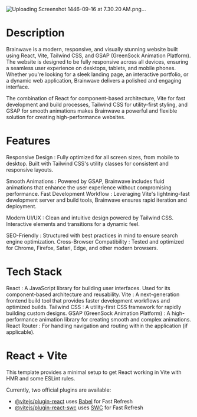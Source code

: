 
![Uploading Screenshot 1446-09-16 at 7.30.20 AM.png…]()

# Description
Brainwave is a modern, responsive, and visually stunning website built using React, Vite, Tailwind CSS, and GSAP (GreenSock Animation Platform). The website is designed to be fully responsive across all devices, ensuring a seamless user experience on desktops, tablets, and mobile phones. Whether you're looking for a sleek landing page, an interactive portfolio, or a dynamic web application, Brainwave delivers a polished and engaging interface.

The combination of React for component-based architecture, Vite for fast development and build processes, Tailwind CSS for utility-first styling, and GSAP for smooth animations makes Brainwave a powerful and flexible solution for creating high-performance websites.

# Features

Responsive Design :
Fully optimized for all screen sizes, from mobile to desktop.
Built with Tailwind CSS's utility classes for consistent and responsive layouts.

Smooth Animations :
Powered by GSAP, Brainwave includes fluid animations that enhance the user experience without compromising performance.
Fast Development Workflow :
Leveraging Vite's lightning-fast development server and build tools, Brainwave ensures rapid iteration and deployment.

Modern UI/UX :
Clean and intuitive design powered by Tailwind CSS.
Interactive elements and transitions for a dynamic feel.

SEO-Friendly :
Structured with best practices in mind to ensure search engine optimization.
Cross-Browser Compatibility :
Tested and optimized for Chrome, Firefox, Safari, Edge, and other modern browsers.

# Tech Stack
React : A JavaScript library for building user interfaces. Used for its component-based architecture and reusability.
Vite : A next-generation frontend build tool that provides faster development workflows and optimized builds.
Tailwind CSS : A utility-first CSS framework for rapidly building custom designs.
GSAP (GreenSock Animation Platform) : A high-performance animation library for creating smooth and complex animations.
React Router : For handling navigation and routing within the application (if applicable).

# React + Vite

This template provides a minimal setup to get React working in Vite with HMR and some ESLint rules.

Currently, two official plugins are available:

- [@vitejs/plugin-react](https://github.com/vitejs/vite-plugin-react/blob/main/packages/plugin-react/README.md) uses [Babel](https://babeljs.io/) for Fast Refresh
- [@vitejs/plugin-react-swc](https://github.com/vitejs/vite-plugin-react-swc) uses [SWC](https://swc.rs/) for Fast Refresh
